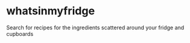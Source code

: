 # whatsinmyfridge
Search for recipes for the ingredients scattered around your fridge and cupboards
